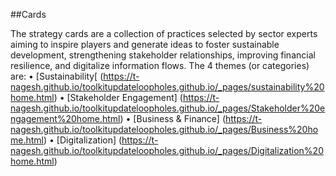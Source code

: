 ##Cards

The strategy cards are a collection of practices selected by sector experts aiming to inspire players and generate ideas to foster sustainable development, strengthening stakeholder relationships, improving financial resilience, and digitalize information flows. The 4 themes (or categories) are:
• [Sustainability[ (https://t-nagesh.github.io/toolkitupdateloopholes.github.io/_pages/sustainability%20home.html)
• [Stakeholder Engagement] (https://t-nagesh.github.io/toolkitupdateloopholes.github.io/_pages/Stakeholder%20engagement%20home.html)
• [Business & Finance] (https://t-nagesh.github.io/toolkitupdateloopholes.github.io/_pages/Business%20home.html)
• [Digitalization] (https://t-nagesh.github.io/toolkitupdateloopholes.github.io/_pages/Digitalization%20home.html)
